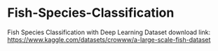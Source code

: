 # Fish-Species-Classification
Fish Species Classification with Deep Learning
Dataset download link: https://www.kaggle.com/datasets/crowww/a-large-scale-fish-dataset
